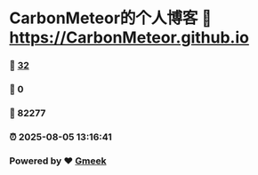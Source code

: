 # CarbonMeteor的个人博客 :link: https://CarbonMeteor.github.io 
### :page_facing_up: [32](https://CarbonMeteor.github.io/tag.html) 
### :speech_balloon: 0 
### :hibiscus: 82277 
### :alarm_clock: 2025-08-05 13:16:41 
### Powered by :heart: [Gmeek](https://github.com/Meekdai/Gmeek)

